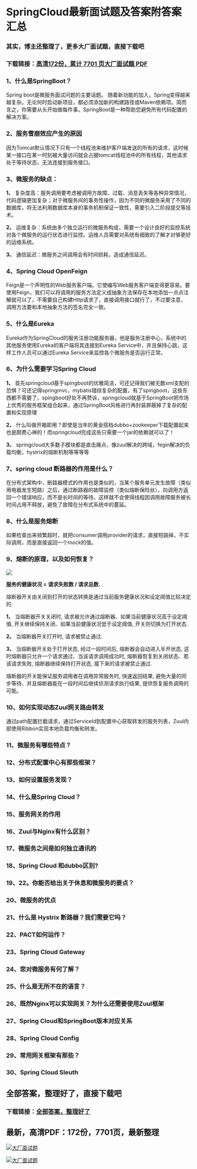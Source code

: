 # SpringCloud最新面试题及答案附答案汇总

### 其实，博主还整理了，更多大厂面试题，直接下载吧

### 下载链接：[高清172份，累计 7701 页大厂面试题  PDF](https://github.com/souyunku/DevBooks/blob/master/docs/index.md)



### 1、什么是SpringBoot？

Spring boot是微服务面试问题的主要话题。 随着新功能的加入，Spring变得越来越复杂。无论何时启动新项目，都必须添加新的构建路径或Maven依赖项。简而言之，你需要从头开始做每件事。SpringBoot是一种帮助您避免所有代码配置的解决方案。


### 2、服务雪崩效应产生的原因

因为Tomcat默认情况下只有一个线程池来维护客户端发送的所有的请求，这时候某一接口在某一时刻被大量访问就会占据tomcat线程池中的所有线程，其他请求处于等待状态，无法连接到服务接口。


### 3、微服务的缺点：

**1、** 复杂度⾼：服务调⽤要考虑被调⽤⽅故障、过载、消息丢失等各种异常情况，代码逻辑更加复杂；对于微服务间的事务性操作，因为不同的微服务采⽤了不同的数据库，将⽆法利⽤数据库本身的事务机制保证⼀致性，需要引⼊⼆阶段提交等技术。

**2、** 运维复杂：系统由多个独⽴运⾏的微服务构成，需要⼀个设计良好的监控系统对各个微服务的运⾏状态进⾏监控。运维⼈员需要对系统有细致的了解才对够更好的运维系统。

**3、** 通信延迟：微服务之间调⽤会有时间损耗，造成通信延迟。


### 4、Spring Cloud OpenFeign

Feign是一个声明性的Web服务客户端。它使编写Web服务客户端变得更容易。要使用Feign，我们可以将调用的服务方法定义成抽象方法保存在本地添加一点点注解就可以了，不需要自己构建Http请求了，直接调用接口就行了，不过要注意，调用方法要和本地抽象方法的签名完全一致。


### 5、什么是Eureka

Eureka作为SpringCloud的服务注册功能服务器，他是服务注册中心，系统中的其他服务使用Eureka的客户端将其连接到Eureka Service中，并且保持心跳，这样工作人员可以通过Eureka Service来监控各个微服务是否运行正常。


### 6、为什么需要学习Spring Cloud

**1、** 首先springcloud基于spingboot的优雅简洁，可还记得我们被无数xml支配的恐惧？可还记得springmvc，mybatis错综复杂的配置，有了spingboot，这些东西都不需要了，spingboot好处不再赘诉，springcloud就基于SpringBoot把市场上优秀的服务框架组合起来，通过SpringBoot风格进行再封装屏蔽掉了复杂的配置和实现原理

**2、** 什么叫做开箱即用？即使是当年的黄金搭档dubbo+zookeeper下载配置起来也是颇费心神的！而springcloud完成这些只需要一个jar的依赖就可以了！

**3、** springcloud大多数子模块都是直击痛点，像zuul解决的跨域，fegin解决的负载均衡，hystrix的熔断机制等等等等


### 7、spring cloud 断路器的作用是什么？

在分布式架构中，断路器模式的作用也是类似的，当某个服务单元发生故障（类似用电器发生短路）之后，通过断路器的故障监控（类似熔断保险丝），向调用方返回一个错误响应，而不是长时间的等待。这样就不会使得线程因调用故障服务被长时间占用不释放，避免了故障在分布式系统中的蔓延。


### 8、什么是服务熔断

如果检查出来频繁超时，就把consumer调⽤provider的请求，直接短路掉，不实际调⽤，⽽是直接返回⼀个mock的值。


### 9、熔断的原理，以及如何恢复？

![](https://gitee.com/souyunkutech/souyunku-home/raw/master/images/souyunku-web/2020/5/2/01/44/45_11.png#alt=45%5C_11.png)

**服务的健康状况 = 请求失败数 / 请求总数.**

熔断器开关由关闭到打开的状态转换是通过当前服务健康状况和设定阈值⽐较决定的.

**1、** 当熔断器开关关闭时, 请求被允许通过熔断器、如果当前健康状况⾼于设定阈值, 开关继续保持关闭、如果当前健康状况低于设定阈值, 开关则切换为打开状态.

**2、** 当熔断器开关打开时, 请求被禁⽌通过.

**3、** 当熔断器开关处于打开状态, 经过⼀段时间后, 熔断器会⾃动进⼊半开状态, 这时熔断器只允许⼀个请求通过、当该请求调⽤成功时, 熔断器恢复到关闭状态、若该请求失败, 熔断器继续保持打开状态, 接下来的请求被禁⽌通过.

熔断器的开关能保证服务调⽤者在调⽤异常服务时, 快速返回结果, 避免⼤量的同步等待、并且熔断器能在⼀段时间后继续侦测请求执⾏结果, 提供恢复服务调⽤的可能。


### 10、如何实现动态Zuul网关路由转发

通过path配置拦截请求，通过ServiceId到配置中心获取转发的服务列表，Zuul内部使用Ribbon实现本地负载均衡和转发。


### 11、微服务有哪些特点？
### 12、分布式配置中心有那些框架？
### 13、如何设置服务发现？
### 14、什么是Spring Cloud？
### 15、服务网关的作用
### 16、Zuul与Nginx有什么区别？
### 17、微服务之间是如何独⽴通讯的
### 18、Spring Cloud 和dubbo区别?
### 19、22。你能否给出关于休息和微服务的要点？
### 20、微服务的优点
### 21、什么是 Hystrix 断路器？我们需要它吗？
### 22、PACT如何运作？
### 23、Spring Cloud Gateway
### 24、您对微服务有何了解？
### 25、什么是无所不在的语言？
### 26、既然Nginx可以实现网关？为什么还需要使用Zuul框架
### 27、Spring Cloud和SpringBoot版本对应关系
### 28、Spring Cloud Config
### 29、常用网关框架有那些？
### 30、Spring Cloud Sleuth




## 全部答案，整理好了，直接下载吧

### 下载链接：[全部答案，整理好了](https://www.souyunku.com/wp-content/uploads/weixin/githup-weixin-2.png)




## 最新，高清PDF：172份，7701页，最新整理

[![大厂面试题](https://www.souyunku.com/wp-content/uploads/weixin/mst.png "架构师专栏")](https://www.souyunku.com/wp-content/uploads/weixin/githup-weixin.png "架构师专栏")

[![大厂面试题](https://www.souyunku.com/wp-content/uploads/weixin/githup-weixin.png "架构师专栏")](https://www.souyunku.com/wp-content/uploads/weixin/githup-weixin.png "架构师专栏")
